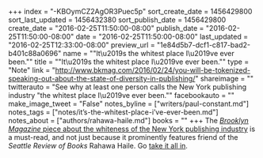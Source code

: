 +++
index = "-KBOymCZ2AgOR3Puec5p"
sort_create_date = 1456429800
sort_last_updated = 1456432380
sort_publish_date = 1456429800
create_date = "2016-02-25T11:50:00-08:00"
publish_date = "2016-02-25T11:50:00-08:00"
date = "2016-02-25T11:50:00-08:00"
last_updated = "2016-02-25T12:33:00-08:00"
preview_url = "1e84d5b7-dcf1-c817-bad2-b401c88a0696"
name = "\"It\u2019s the whitest place I\u2019ve ever been.\""
title = "\"It\u2019s the whitest place I\u2019ve ever been.\""
type = "Note"
link = "http://www.bkmag.com/2016/02/24/you-will-be-tokenized-speaking-out-about-the-state-of-diversity-in-publishing/"
shareimage = ""
twitterauto = "See why at least one person calls the New York publishing industry \"the whitest place I\u2019ve ever been.\""
facebookauto = ""
make_image_tweet = "False"
notes_byline = ["writers/paul-constant.md"]
notes_tags = ["notes/it’s-the-whitest-place-i’ve-ever-been.md"]
notes_about = ["authors/rahawa-haile.md"]
books = ""
+++
The [*Brooklyn Magazine* piece about the whiteness of the New York publishing industry](http://www.bkmag.com/2016/02/24/you-will-be-tokenized-speaking-out-about-the-state-of-diversity-in-publishing/) is a must-read, and not just because it prominently features friend of the *Seattle Review of Books* Rahawa Haile. Go [take it all in](http://www.bkmag.com/2016/02/24/you-will-be-tokenized-speaking-out-about-the-state-of-diversity-in-publishing/).